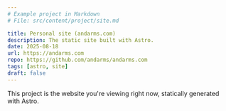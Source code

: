 ```yaml
---
# Example project in Markdown
# File: src/content/project/site.md

title: Personal site (andarms.com)
description: The static site built with Astro.
date: 2025-08-18
url: https://andarms.com
repo: https://github.com/andarms/andarms.com
tags: [astro, site]
draft: false
---
```


This project is the website you're viewing right now, statically generated with Astro.
